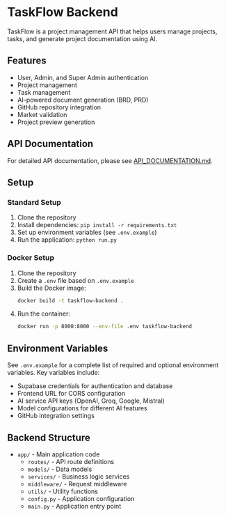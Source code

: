 # TaskFlow Backend

TaskFlow is a project management API that helps users manage projects, tasks, and generate project documentation using AI.

## Features

- User, Admin, and Super Admin authentication
- Project management
- Task management
- AI-powered document generation (BRD, PRD)
- GitHub repository integration
- Market validation
- Project preview generation

## API Documentation

For detailed API documentation, please see [API_DOCUMENTATION.md](./API_DOCUMENTATION.md).

## Setup

### Standard Setup

1. Clone the repository
2. Install dependencies: `pip install -r requirements.txt`
3. Set up environment variables (see `.env.example`)
4. Run the application: `python run.py`

### Docker Setup

1. Clone the repository
2. Create a `.env` file based on `.env.example`
3. Build the Docker image:
   ```bash
   docker build -t taskflow-backend .
   ```
4. Run the container:
   ```bash
   docker run -p 8000:8000 --env-file .env taskflow-backend
   ```

## Environment Variables

See `.env.example` for a complete list of required and optional environment variables. Key variables include:

- Supabase credentials for authentication and database
- Frontend URL for CORS configuration
- AI service API keys (OpenAI, Groq, Google, Mistral)
- Model configurations for different AI features
- GitHub integration settings

## Backend Structure

- `app/` - Main application code
  - `routes/` - API route definitions
  - `models/` - Data models
  - `services/` - Business logic services
  - `middleware/` - Request middleware
  - `utils/` - Utility functions
  - `config.py` - Application configuration
  - `main.py` - Application entry point

